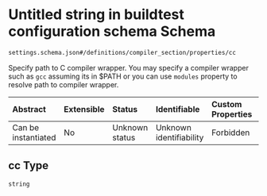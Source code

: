 # Untitled string in buildtest configuration schema Schema

```txt
settings.schema.json#/definitions/compiler_section/properties/cc
```

Specify path to C compiler wrapper. You may specify a compiler wrapper such as `gcc` assuming its in $PATH or you can use `modules` property to resolve path to compiler wrapper.

| Abstract            | Extensible | Status         | Identifiable            | Custom Properties | Additional Properties | Access Restrictions | Defined In                                                                  |
| :------------------ | :--------- | :------------- | :---------------------- | :---------------- | :-------------------- | :------------------ | :-------------------------------------------------------------------------- |
| Can be instantiated | No         | Unknown status | Unknown identifiability | Forbidden         | Allowed               | none                | [settings.schema.json*](../out/settings.schema.json "open original schema") |

## cc Type

`string`

